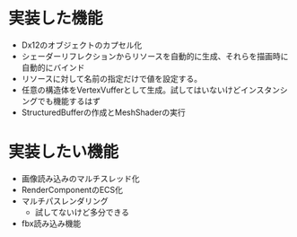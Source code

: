 # 実装した機能

- Dx12のオブジェクトのカプセル化
- シェーダーリフレクションからリソースを自動的に生成、それらを描画時に自動的にバインド
- リソースに対して名前の指定だけで値を設定する。
- 任意の構造体をVertexVufferとして生成。試してはいないけどインスタンシングでも機能するはず
- StructuredBufferの作成とMeshShaderの実行

# 実装したい機能

- 画像読み込みのマルチスレッド化
- RenderComponentのECS化
- マルチパスレンダリング
    - 試してないけど多分できる
- fbx読み込み機能